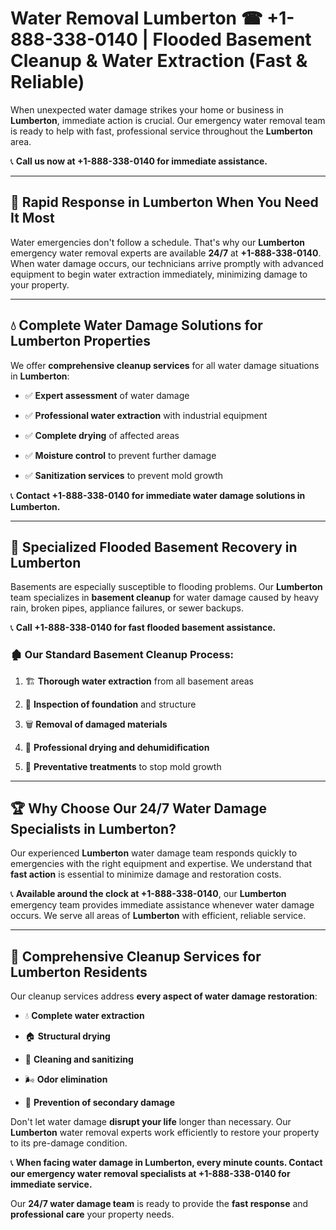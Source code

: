 # Water Removal Lumberton ☎ +1-888-338-0140 | Flooded Basement Cleanup & Water Extraction (Fast & Reliable)

When unexpected water damage strikes your home or business in **Lumberton**, immediate action is crucial. Our emergency water removal team is ready to help with fast, professional service throughout the **Lumberton** area. 

📞 **Call us now at +1-888-338-0140 for immediate assistance.**
---
## 🚀 Rapid Response in Lumberton When You Need It Most
Water emergencies don't follow a schedule. That's why our **Lumberton** emergency water removal experts are available **24/7** at **+1-888-338-0140**. When water damage occurs, our technicians arrive promptly with advanced equipment to begin water extraction immediately, minimizing damage to your property.
---
## 💧 Complete Water Damage Solutions for Lumberton Properties
We offer **comprehensive cleanup services** for all water damage situations in **Lumberton**:
- ✅ **Expert assessment** of water damage  
- ✅ **Professional water extraction** with industrial equipment  
- ✅ **Complete drying** of affected areas  
- ✅ **Moisture control** to prevent further damage  
- ✅ **Sanitization services** to prevent mold growth  
📞 **Contact +1-888-338-0140 for immediate water damage solutions in Lumberton.**
---
## 🌊 Specialized Flooded Basement Recovery in Lumberton
Basements are especially susceptible to flooding problems. Our **Lumberton** team specializes in **basement cleanup** for water damage caused by heavy rain, broken pipes, appliance failures, or sewer backups. 
📞 **Call +1-888-338-0140 for fast flooded basement assistance.**
### 🏚️ Our Standard Basement Cleanup Process:
1. 🏗️ **Thorough water extraction** from all basement areas  
2. 🔎 **Inspection of foundation** and structure  
3. 🗑️ **Removal of damaged materials**  
4. 💨 **Professional drying and dehumidification**  
5. 🚫 **Preventative treatments** to stop mold growth  
---
## 🏆 Why Choose Our 24/7 Water Damage Specialists in Lumberton?
Our experienced **Lumberton** water damage team responds quickly to emergencies with the right equipment and expertise. We understand that **fast action** is essential to minimize damage and restoration costs.
📞 **Available around the clock at +1-888-338-0140**, our **Lumberton** emergency team provides immediate assistance whenever water damage occurs. We serve all areas of **Lumberton** with efficient, reliable service.
---
## 🧹 Comprehensive Cleanup Services for Lumberton Residents
Our cleanup services address **every aspect of water damage restoration**:
- 💧 **Complete water extraction**  
- 🏠 **Structural drying**  
- 🧼 **Cleaning and sanitizing**  
- 🌬️ **Odor elimination**  
- 🚫 **Prevention of secondary damage**  
Don't let water damage **disrupt your life** longer than necessary. Our **Lumberton** water removal experts work efficiently to restore your property to its pre-damage condition.
📞 **When facing water damage in Lumberton, every minute counts. Contact our emergency water removal specialists at +1-888-338-0140 for immediate service.**
Our **24/7 water damage team** is ready to provide the **fast response** and **professional care** your property needs.
